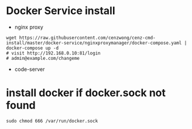 # Docker Service install

- nginx proxy
```
wget https://raw.githubusercontent.com/cenzwong/cenz-cmd-install/master/docker-service/nginxproxymanager/docker-compose.yaml | docker-compose up -d
# visit http://192.168.0.10:81/login
# admin@example.com/changeme
```
- code-server


# install docker if docker.sock not found
```
sudo chmod 666 /var/run/docker.sock

```
